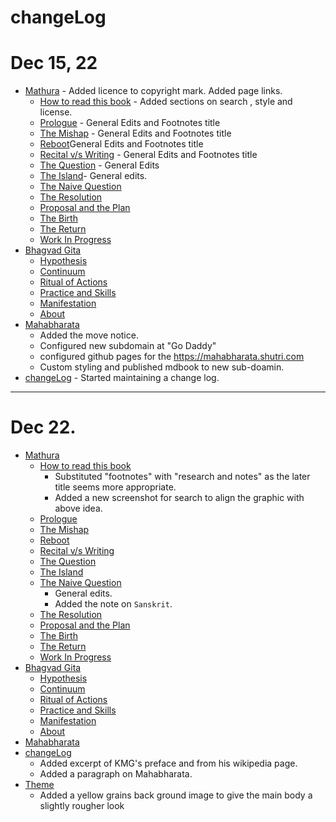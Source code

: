 # changeLog

# Dec 15, 22
- [Mathura](./mathuraLanding.md) - Added licence to copyright mark. Added page links.
  - [How to read this book](./how.md) - Added sections on search , style and license.
  - [Prologue](./prologue.md) - General Edits and Footnotes title
  - [The Mishap](./mathuraChap01.md) - General Edits and Footnotes title
  - [Reboot](./mathuraChap02.md)General Edits and Footnotes title
  - [Recital v/s Writing](./mathuraChap03.md) -  General Edits and Footnotes title
  - [The Question](./mathuraChap04.md) - General Edits
  - [The Island](./mathuraChap05.md)- General edits.
  - [The Naive Question](./mathuraChap06.md)
  - [The Resolution](./mathuraChap07.md)
  - [Proposal and the Plan](./mathuraChap08.md)
  - [The Birth](./mathuraChap09.md)
  - [The Return](./mathuraChap10.md)
  - [Work In Progress](./mathura.md)
- [Bhagvad Gita](./bhagvadGita.md)
  - [Hypothesis](./hypothesis.md)
  - [Continuum](./continuum.md)
  - [Ritual of Actions](./ritualOfActions.md)
  - [Practice and Skills](./practiceAndSkills.md)
  - [Manifestation](./manifestation.md)
  - [About](./0.0_about.md)
- [Mahabharata](./mahabharataLanding.md) 
     - Added the move notice. 
     - Configured new subdomain at "Go Daddy" 
     - configured github pages for the https://mahabharata.shutri.com
     - Custom styling and published mdbook to new sub-doamin.
- [changeLog](./changeLog.md) - Started maintaining a change log.

---

# Dec 22.
- [Mathura](./mathuraLanding.md)
  - [How to read this book](./how.md)
     - Substituted "footnotes" with "research and notes" as the later title seems more appropriate.
     - Added a new screenshot for search to align the graphic with above idea.
  - [Prologue](./prologue.md)
  - [The Mishap](./mathuraChap01.md)
  - [Reboot](./mathuraChap02.md)
  - [Recital v/s Writing](./mathuraChap03.md)
  - [The Question](./mathuraChap04.md)
  - [The Island](./mathuraChap05.md)
  - [The Naive Question](./mathuraChap06.md) 
     - General edits.
     - Added the note on `Sanskrit`.
  - [The Resolution](./mathuraChap07.md)
  - [Proposal and the Plan](./mathuraChap08.md)
  - [The Birth](./mathuraChap09.md)
  - [The Return](./mathuraChap10.md)
  - [Work In Progress](./mathura.md)
- [Bhagvad Gita](./bhagvadGita.md)
  - [Hypothesis](./hypothesis.md)
  - [Continuum](./continuum.md)
  - [Ritual of Actions](./ritualOfActions.md)
  - [Practice and Skills](./practiceAndSkills.md)
  - [Manifestation](./manifestation.md)
  - [About](./0.0_about.md)
- [Mahabharata](./mahabharataLanding.md)
- [changeLog](./changeLog.md) 
  - Added excerpt of KMG's preface and from his wikipedia page. 
  - Added a paragraph on Mahabharata.
- [Theme](https://github.com/ashutoshmjain/maholvi)
  - Added a yellow grains back ground image to give the main body a slightly rougher look
